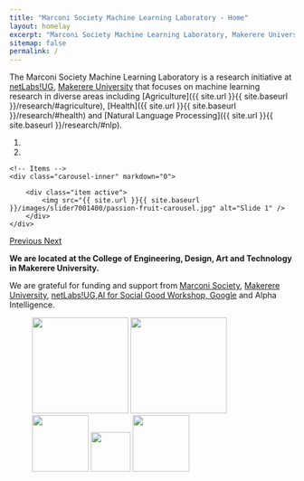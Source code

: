 ```yaml
---
title: "Marconi Society Machine Learning Laboratory - Home"
layout: homelay
excerpt: "Marconi Society Machine Learning Laboratory, Makerere University."
sitemap: false
permalink: /
---
```


The Marconi Society Machine Learning Laboratory is a research initiative at [netLabs!UG](http://www.netlabsug.org/),
[Makerere University](https://www.mak.ac.ug/) that focuses on machine learning research in diverse areas including [Agriculture]({{ site.url }}{{ site.baseurl }}/research/#agriculture), [Health]({{ site.url }}{{ site.baseurl }}/research/#health) and [Natural Language Processing]({{ site.url }}{{ site.baseurl }}/research/#nlp).


<div markdown="0" id="carousel" class="carousel slide" data-ride="carousel" data-interval="5000" data-pause="hover" >
    <!-- Menu -->
    <ol class="carousel-indicators">
        <li data-target="#carousel" data-slide-to="0" class="active"></li>
        <li data-target="#carousel" data-slide-to="1"></li>
        <!-- <li data-target="#carousel" data-slide-to="2"></li> -->
        <!-- <li data-target="#carousel" data-slide-to="3"></li> -->
        <!-- <li data-target="#carousel" data-slide-to="4"></li> -->
        <!-- <li data-target="#carousel" data-slide-to="5"></li> -->
        <!-- <li data-target="#carousel" data-slide-to="6"></li> -->
    </ol>

    <!-- Items -->
    <div class="carousel-inner" markdown="0">

        <div class="item active">
            <img src="{{ site.url }}{{ site.baseurl }}/images/slider7001400/passion-fruit-carousel.jpg" alt="Slide 1" />
        </div>
    </div>
  <a class="left carousel-control" href="#carousel" role="button" data-slide="prev">
    <span class="glyphicon glyphicon-chevron-left" aria-hidden="true"></span>
    <span class="sr-only">Previous</span>
  </a>
  <a class="right carousel-control" href="#carousel" role="button" data-slide="next">
    <span class="glyphicon glyphicon-chevron-right" aria-hidden="true"></span>
    <span class="sr-only">Next</span>
  </a>
</div>

**We are located at the College of Engineering, Design, Art and Technology in Makerere University.**

We are grateful for funding and support from [Marconi Society](https://marconisociety.org/), [Makerere University](https://www.mak.ac.ug/), [netLabs!UG](http://www.netlabsug.org/),[AI for Social Good Workshop, Google](https://sites.google.com/view/aiforsocialgoodworkshop/home) and Alpha Intelligence.

<figure class="fifth">
  <img src="{{ site.url }}{{ site.baseurl }}/images/logopic/Marconi.png" style="width: 170px">
  <img src="{{ site.url }}{{ site.baseurl }}/images/logopic/cropped-netLabsUG-small.png" style="width: 170px">
  <img src="{{ site.url }}{{ site.baseurl }}/images/logopic/mak-logo-sm.png" style="width: 100px">
  <img src="{{ site.url }}{{ site.baseurl }}/images/logopic/ai.png" style="width: 70px">
  <img src="{{ site.url }}{{ site.baseurl }}/images/logopic/google.png" style="width: 100px">
</figure>
